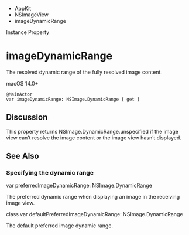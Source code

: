 

- AppKit
- NSImageView
-  imageDynamicRange 

Instance Property

# imageDynamicRange

The resolved dynamic range of the fully resolved image content.

macOS 14.0+

``` source
@MainActor
var imageDynamicRange: NSImage.DynamicRange { get }
```

## Discussion

This property returns NSImage.DynamicRange.unspecified if the image view can’t resolve the image content or the image view hasn’t displayed.

## See Also

### Specifying the dynamic range

var preferredImageDynamicRange: NSImage.DynamicRange

The preferred dynamic range when displaying an image in the receiving image view.

class var defaultPreferredImageDynamicRange: NSImage.DynamicRange

The default preferred image dynamic range.

